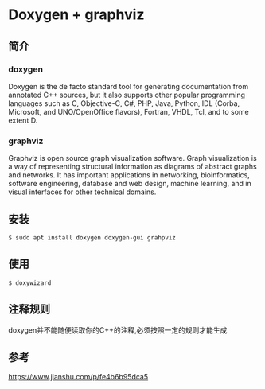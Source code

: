 # Doxygen + graphviz

## 简介

### doxygen

Doxygen is the de facto standard tool for generating documentation from annotated C++ sources, but it also supports other popular programming languages such as C, Objective-C, C#, PHP, Java, Python, IDL (Corba, Microsoft, and UNO/OpenOffice flavors), Fortran, VHDL, Tcl, and to some extent D.

### graphviz

Graphviz is open source graph visualization software. Graph visualization is a way of representing structural information as diagrams of abstract graphs and networks. It has important applications in networking, bioinformatics,  software engineering, database and web design, machine learning, and in visual interfaces for other technical domains.

## 安装

```shell
$ sudo apt install doxygen doxygen-gui grahpviz
```

## 使用

```shell
$ doxywizard
```

## 注释规则

doxygen并不能随便读取你的C++的注释,必须按照一定的规则才能生成

## 参考

https://www.jianshu.com/p/fe4b6b95dca5